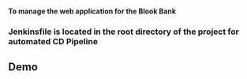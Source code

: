 #### To manage the web application for the Blook Bank ###

### Jenkinsfile is located in the root directory of the project for automated CD Pipeline ###

## Demo ##
